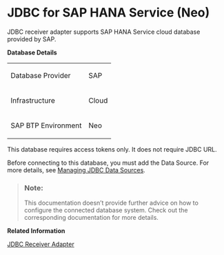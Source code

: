 <!-- loio030e47e71f0f4d62ab56610f0db9c3f5 -->

# JDBC for SAP HANA Service \(Neo\)

JDBC receiver adapter supports SAP HANA Service cloud database provided by SAP.

**Database Details**


<table>
<tr>
<td valign="top">

Database Provider



</td>
<td valign="top">

SAP



</td>
</tr>
<tr>
<td valign="top">

Infrastructure



</td>
<td valign="top">

Cloud



</td>
</tr>
<tr>
<td valign="top">

SAP BTP Environment



</td>
<td valign="top">

Neo 



</td>
</tr>
</table>

This database requires access tokens only. It does not require JDBC URL.

Before connecting to this database, you must add the Data Source. For more details, see [Managing JDBC Data Sources](../Operations/managing-jdbc-data-sources-4c873fa.md).

> ### Note:  
> This documentation doesn’t provide further advice on how to configure the connected database system. Check out the corresponding documentation for more details.

**Related Information**  


[JDBC Receiver Adapter](jdbc-receiver-adapter-88be644.md "The JDBC (Java Database Connectivity) adapter enables you to connect SAP Cloud Integration to cloud databases.")

